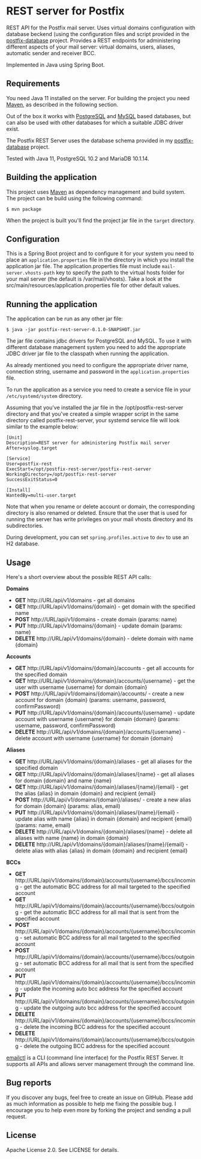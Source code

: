 # REST server for Postfix

REST API for the Postfix mail server. Uses virtual domains configuration with database beckend (using the configuration files and script provided in the [postfix-database](https://github.com/lyubenblagoev/postfix-database) project. Provides a REST endpoints for administering different aspects of your mail server: virtual domains, users, aliases, automatic sender and receiver BCC.

Implemented in Java using Spring Boot.

## Requirements

You need Java 11 installed on the server. For building the project you need [Maven](https://maven.apache.org), as described in the following section.

Out of the box it works with [PostgreSQL](https://www.postgresql.org) and [MySQL](https://www.mysql.com) based databases, but can also be used with other databases for which a suitable JDBC driver exist.

The Postfix REST Server uses the database schema provided in my [postfix-database](https://github.com/lyubenblagoev/postfix-database) project.

Tested with Java 11, PostgreSQL 10.2 and MariaDB 10.1.14.

## Building the application

This project uses [Maven](https://maven.apache.org) as dependency management and build system. The project can be build using the following command:

    $ mvn package

When the project is built you'll find the project jar file in the `target` directory.

## Configuration

This is a Spring Boot project and to configure it for your system you need to place an `application.properties` file in the directory in which you install the application jar file. The application.properties file must include `mail-server.vhosts-path` key to specify the path to the virtual hosts folder for your mail server (the default is /var/mail/vhosts). Take a look at the src/main/resources/application.properties file for other default values.

## Running the application

The application can be run as any other jar file: 

    $ java -jar postfix-rest-server-0.1.0-SNAPSHOT.jar

The jar file contains jdbc drivers for PostgreSQL and MySQL. To use it with different database management system you need to add the appropriate JDBC driver jar file to the classpath when running the application.

As already mentioned you need to configure the appropriate driver name, connection string, username and password in the `application.properties` file.

To run the application as a service you need to create a service file in your `/etc/systemd/system` directory. 

Assuming that you've installed the jar file in the /opt/postfix-rest-server directory and that you've created a simple wrapper script in the same directory called postfix-rest-server, your systemd service file will look similar to the example below:

```
[Unit]
Description=REST server for administering Postfix mail server 
After=syslog.target

[Service] 
User=postfix-rest 
ExecStart=/opt/postfix-rest-server/postfix-rest-server 
WorkingDirectory=/opt/postfix-rest-server
SuccessExitStatus=0

[Install] 
WantedBy=multi-user.target
```

Note that when you rename or delete account or domain, the corresponding directory is also renamed or deleted. Ensure that the user that is used for running the server has write privileges on your mail vhosts directory and its subdirectories.

During development, you can set `spring.profiles.active` to `dev` to use an H2 database.

## Usage

Here's a short overview about the possible REST API calls:

**Domains**

  * **GET** http://URL/api/v1/domains - get all domains
  * **GET** http://URL/api/v1/domains/{domain} - get domain with the specified name
  * **POST** http://URL/api/v1/domains - create domain (params: name)
  * **PUT** http://URL/api/v1/domains/{domain} - update domain (params: name)
  * **DELETE** http://URL/api/v1/domains/{domain} - delete domain with name {domain}

**Accounts**

  * **GET** http://URL/api/v1/domains/{domain}/accounts - get all accounts for the specified domain
  * **GET** http://URL/api/v1/domains/{domain}/accounts/{username} - get the user with username {username} for domain {domain}
  * **POST** http://URL/api/v1/domains/{domain}/accounts/ - create a new account for domain {domain} (params: username, password, confirmPassword)
  * **PUT** http://URL/api/v1/domains/{domain}/accounts/{username} - update account with username {username} for domain {domain} (params: username, password, confirmPassword)
  * **DELETE** http://URL/api/v1/domains/{domain}/accounts/{username} - delete account with username {username} for domain {domain}

**Aliases**

  * **GET** http://URL/api/v1/domains/{domain}/aliases - get all aliases for the specified domain
  * **GET** http://URL/api/v1/domains/{domain}/aliases/{name} - get all aliases for domain {domain} and name {name}
  * **GET** http://URL/api/v1/domains/{domain}/aliases/{name}/{email} - get the alias {alias} in domain {domain} and recipient {email} 
  * **POST** http://URL/api/v1/domains/{domain}/aliases/ - create a new alias for domain {domain} (params: alias, email)
  * **PUT** http://URL/api/v1/domains/{domain}/aliases/{name}/{email} - update alias with name {alias} in domain {domain} and recipient {email} (params: name, email)
  * **DELETE** http://URL/api/v1/domains/{domain}/aliases/{name} - delete all aliases with name {name} in domain {domain}
  * **DELETE** http://URL/api/v1/domains/{domain}/aliases/{name}/{email} - delete alias with alias {alias} in domain {domain} and recipient {email}

**BCCs**

  * **GET** http://URL/api/v1/domains/{domain}/accounts/{username}/bccs/incoming - get the automatic BCC address for all mail targeted to the specified account
  * **GET** http://URL/api/v1/domains/{domain}/accounts/{username}/bccs/outgoing - get the automatic BCC address for all mail that is sent from the specified account
  * **POST** http://URL/api/v1/domains/{domain}/accounts/{username}/bccs/incoming - set automatic BCC address for all mail targeted to the specified account
  * **POST** http://URL/api/v1/domains/{domain}/accounts/{username}/bccs/outgoing - set automatic BCC address for all mail that is sent from the specified account
  * **PUT** http://URL/api/v1/domains/{domain}/accounts/{username}/bccs/incoming - update the incoming auto bcc address for the specified account
  * **PUT** http://URL/api/v1/domains/{domain}/accounts/{username}/bccs/outgoing - update the outgoing auto bcc address for the specified account
  * **DELETE** http://URL/api/v1/domains/{domain}/accounts/{username}/bccs/incoming - delete the incoming BCC address for the specified account
  * **DELETE** http://URL/api/v1/domains/{domain}/accounts/{username}/bccs/outgoing - delete the outgoing BCC address for the specified account

[emailctl](https://github.com/lyubenblagoev/emailctl) is a CLI (command line interface) for the Postfix REST Server. It supports all APIs and allows server management through the command line.

## Bug reports 

If you discover any bugs, feel free to create an issue on GitHub. Please add as much information as possible to help me fixing the possible bug. I encourage you to help even more by forking the project and sending a pull request.

## License

Apache License 2.0. See LICENSE for details.
